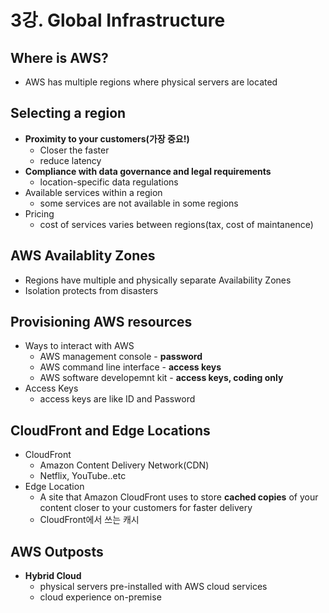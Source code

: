 # 3강. Global Infrastructure



## Where is AWS?

- AWS has multiple regions where physical servers are located



## Selecting a region

- **Proximity to your customers(가장 중요!)**
  - Closer the faster
  - reduce latency
- **Compliance with data governance and legal requirements**
  - location-specific data regulations
- Available services within a region
  - some services are not available in some regions
- Pricing
  - cost of services varies between regions(tax, cost of maintanence)



## AWS Availablity Zones

- Regions have multiple and physically separate Availability Zones
- Isolation protects from disasters



## Provisioning AWS resources

- Ways to interact with AWS
  - AWS management console - **password**
  - AWS command line interface - **access keys**
  - AWS software developemnt kit - **access keys, coding only**
- Access Keys
  - access keys are like ID and Password



## CloudFront and Edge Locations

- CloudFront
  - Amazon Content Delivery Network(CDN)
  - Netflix, YouTube..etc
- Edge Location
  - A site that Amazon CloudFront uses to store **cached copies** of your content closer to your customers for faster delivery
  - CloudFront에서 쓰는 캐시



## AWS Outposts

- **Hybrid Cloud**
  - physical servers pre-installed with AWS cloud services
  - cloud experience on-premise